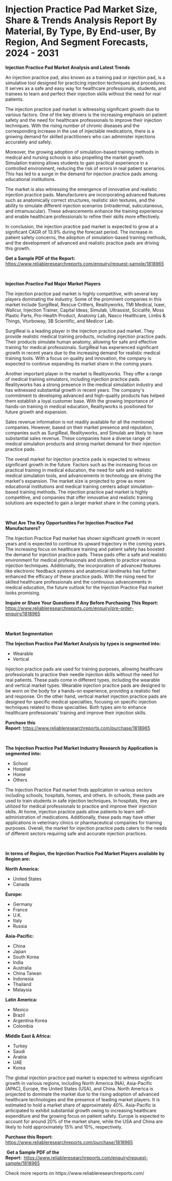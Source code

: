 <p><h1>Injection Practice Pad Market Size, Share & Trends Analysis Report By Material, By Type, By End-user, By Region, And Segment Forecasts, 2024 - 2031</h1></p><p><strong>Injection Practice Pad Market Analysis and Latest Trends</strong></p>
<p><p>An injection practice pad, also known as a training pad or injection pad, is a simulative tool designed for practicing injection techniques and procedures. It serves as a safe and easy way for healthcare professionals, students, and trainees to learn and perfect their injection skills without the need for real patients.</p><p>The injection practice pad market is witnessing significant growth due to various factors. One of the key drivers is the increasing emphasis on patient safety and the need for healthcare professionals to improve their injection techniques. With the rising number of chronic diseases and the corresponding increase in the use of injectable medications, there is a growing demand for skilled practitioners who can administer injections accurately and safely.</p><p>Moreover, the growing adoption of simulation-based training methods in medical and nursing schools is also propelling the market growth. Simulation training allows students to gain practical experience in a controlled environment, reducing the risk of errors in real patient scenarios. This has led to a surge in the demand for injection practice pads among educational institutions.</p><p>The market is also witnessing the emergence of innovative and realistic injection practice pads. Manufacturers are incorporating advanced features such as anatomically correct structures, realistic skin textures, and the ability to simulate different injection scenarios (intradermal, subcutaneous, and intramuscular). These advancements enhance the training experience and enable healthcare professionals to refine their skills more effectively.</p><p>In conclusion, the injection practice pad market is expected to grow at a significant CAGR of 13.9% during the forecast period. The increase in patient safety concerns, the adoption of simulation-based training methods, and the development of advanced and realistic practice pads are driving this growth.</p></p>
<p><strong>Get a Sample PDF of the Report:&nbsp;</strong> <a href="https://www.reliableresearchreports.com/enquiry/request-sample/1818965">https://www.reliableresearchreports.com/enquiry/request-sample/1818965</a></p>
<p>&nbsp;</p>
<p><strong>Injection Practice Pad Major Market Players</strong></p>
<p><p>The injection practice pad market is highly competitive, with several key players dominating the industry. Some of the prominent companies in this market include SurgiReal, Rescue Critters, Realityworks, TMI Medical, Ixaer, Wallcur, Injection Trainer, Capital Ideas, Simulab, Ultrassist, Scicalife, Moss Plastic Parts, Pro-Health Product, Anatomy Lab, Nasco Healthcare, Limbs & Things, Vturboway, 3B Scientific, and Medicor Lab.</p><p>SurgiReal is a leading player in the injection practice pad market. They provide realistic medical training products, including injection practice pads. Their products simulate human anatomy, allowing for safe and effective training for medical professionals. SurgiReal has experienced significant growth in recent years due to the increasing demand for realistic medical training tools. With a focus on quality and innovation, the company is expected to continue expanding its market share in the coming years.</p><p>Another important player in the market is Realityworks. They offer a range of medical training simulators, including injection practice pads. Realityworks has a strong presence in the medical simulation industry and has witnessed substantial growth in recent years. The company's commitment to developing advanced and high-quality products has helped them establish a loyal customer base. With the growing importance of hands-on training in medical education, Realityworks is positioned for future growth and expansion.</p><p>Sales revenue information is not readily available for all the mentioned companies. However, based on their market presence and reputation, companies such as SurgiReal, Realityworks, and Simulab are likely to have substantial sales revenue. These companies have a diverse range of medical simulation products and strong market demand for their injection practice pads.</p><p>The overall market for injection practice pads is expected to witness significant growth in the future. Factors such as the increasing focus on practical training in medical education, the need for safe and realistic medical simulation tools, and advancements in technology are driving the market's expansion. The market size is projected to grow as more educational institutions and medical training centers adopt simulation-based training methods. The injection practice pad market is highly competitive, and companies that offer innovative and realistic training solutions are expected to gain a larger market share in the coming years.</p></p>
<p>&nbsp;</p>
<p><strong>What Are The Key Opportunities For Injection Practice Pad Manufacturers?</strong></p>
<p><p>The Injection Practice Pad market has shown significant growth in recent years and is expected to continue its upward trajectory in the coming years. The increasing focus on healthcare training and patient safety has boosted the demand for injection practice pads. These pads offer a safe and realistic environment for medical professionals and students to practice various injection techniques. Additionally, the incorporation of advanced features like electronic feedback systems and anatomical landmarks has further enhanced the efficacy of these practice pads. With the rising need for skilled healthcare professionals and the continuous advancements in medical education, the future outlook for the Injection Practice Pad market looks promising.</p></p>
<p><strong>Inquire or Share Your Questions If Any Before Purchasing This Report:</strong> <a href="https://www.reliableresearchreports.com/enquiry/pre-order-enquiry/1818965">https://www.reliableresearchreports.com/enquiry/pre-order-enquiry/1818965</a></p>
<p>&nbsp;</p>
<p><strong>Market Segmentation</strong></p>
<p><strong>The Injection Practice Pad Market Analysis by types is segmented into:</strong></p>
<p><ul><li>Wearable</li><li>Vertical</li></ul></p>
<p><p>Injection practice pads are used for training purposes, allowing healthcare professionals to practice their needle injection skills without the need for real patients. These pads come in different types, including the wearable and vertical market types. Wearable injection practice pads are designed to be worn on the body for a hands-on experience, providing a realistic feel and response. On the other hand, vertical market injection practice pads are designed for specific medical specialties, focusing on specific injection techniques related to those specialties. Both types aim to enhance healthcare professionals' training and improve their injection skills.</p></p>
<p><strong>Purchase this Report:&nbsp;</strong><a href="https://www.reliableresearchreports.com/purchase/1818965">https://www.reliableresearchreports.com/purchase/1818965</a></p>
<p>&nbsp;</p>
<p><strong>The Injection Practice Pad Market Industry Research by Application is segmented into:</strong></p>
<p><ul><li>School</li><li>Hospital</li><li>Home</li><li>Others</li></ul></p>
<p><p>The Injection Practice Pad market finds application in various sectors including schools, hospitals, homes, and others. In schools, these pads are used to train students in safe injection techniques. In hospitals, they are utilized for medical professionals to practice and improve their injection skills. At home, injection practice pads allow patients to learn self-administration of medications. Additionally, these pads may have other applications in veterinary clinics or pharmaceutical companies for training purposes. Overall, the market for injection practice pads caters to the needs of different sectors requiring safe and accurate injection practices.</p></p>
<p>&nbsp;</p>
<p><strong>In terms of Region, the Injection Practice Pad Market Players available by Region are:</strong></p>
<p>
    <p> <strong> North America: </strong>
        <ul>
            <li>United States</li>
            <li>Canada</li>
        </ul>
        </p> 
    <p> <strong> Europe: </strong>
        <ul>
            <li>Germany</li>
            <li>France</li>
            <li>U.K.</li>
            <li>Italy</li>
            <li>Russia</li>
        </ul>
        </p> 
    <p> <strong> Asia-Pacific: </strong>
        <ul>
            <li>China</li>
            <li>Japan</li>
            <li>South Korea</li>
            <li>India</li>
            <li>Australia</li>
            <li>China Taiwan</li>
            <li>Indonesia</li>
            <li>Thailand</li>
            <li>Malaysia</li>
        </ul>
        </p> 
    <p> <strong> Latin America: </strong>
        <ul>
            <li>Mexico</li>
            <li>Brazil</li>
            <li>Argentina Korea</li>
            <li>Colombia</li>
        </ul>
        </p> 
    <p> <strong> Middle East & Africa: </strong>
        <ul>
            <li>Turkey</li>
            <li>Saudi</li>
            <li>Arabia</li>
            <li>UAE</li>
            <li>Korea</li>
        </ul>
    </p>
    </p>
<p><p>The global injection practice pad market is expected to witness significant growth in various regions, including North America (NA), Asia-Pacific (APAC), Europe, the United States (USA), and China. North America is projected to dominate the market due to the rising adoption of advanced healthcare technologies and the presence of leading market players. It is estimated to hold a market share of approximately 40%. Asia-Pacific is anticipated to exhibit substantial growth owing to increasing healthcare expenditure and the growing focus on patient safety. Europe is expected to account for around 20% of the market share, while the USA and China are likely to hold approximately 15% and 10%, respectively.</p></p>
<p><strong>Purchase this Report: </strong><a href="https://www.reliableresearchreports.com/purchase/1818965">https://www.reliableresearchreports.com/purchase/1818965</a></p>
<p>&nbsp;<strong>Get a Sample PDF of the Report:&nbsp;&nbsp;</strong><a href="https://www.reliableresearchreports.com/enquiry/request-sample/1818965">https://www.reliableresearchreports.com/enquiry/request-sample/1818965</a></p>
<p><strong></strong></p>
<p>Check more reports on https://www.reliableresearchreports.com/</p>